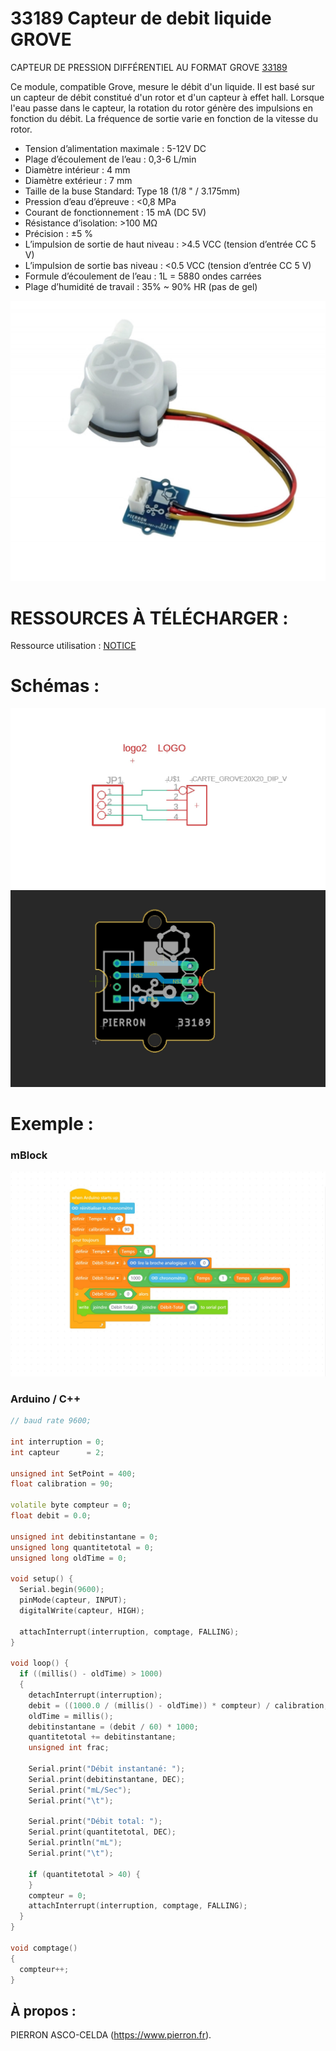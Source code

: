 # 33189 Capteur de debit liquide GROVE


CAPTEUR DE PRESSION DIFFÉRENTIEL AU FORMAT GROVE [33189](https://www.pierron.fr/capteur-de-debit-de-liquide-grove.html)

Ce module, compatible Grove, mesure le débit d'un liquide. Il est basé sur un capteur de débit constitué d'un rotor et d'un capteur à effet hall. Lorsque l'eau passe dans le capteur, la rotation du rotor génère des impulsions en fonction du débit. La fréquence de sortie varie en fonction de la vitesse du rotor.

- Tension d’alimentation maximale : 5-12V DC
- Plage d’écoulement de l’eau : 0,3-6 L/min
- Diamètre intérieur : 4 mm
- Diamètre extérieur : 7 mm
- Taille de la buse Standard: Type 18 (1/8 " / 3.175mm) 
- Pression d’eau d’épreuve : <0,8 MPa
- Courant de fonctionnement : 15 mA (DC 5V)
- Résistance d’isolation: >100 MΩ
- Précision : ±5 % 
- L’impulsion de sortie de haut niveau : >4.5 VCC (tension d’entrée CC 5 V)
- L’impulsion de sortie bas niveau : <0.5 VCC (tension d’entrée CC 5 V)
- Formule d’écoulement de l’eau : 1L = 5880 ondes carrées
- Plage d’humidité de travail : 35% ~ 90% HR (pas de gel)

![L-33189](/img/L-33189.jpg)

# RESSOURCES À TÉLÉCHARGER :

Ressource utilisation : [NOTICE](https://github.com/pierron-asco-celda/33189-CAPTEUR-DEBIT-LIQUIDE-FORMAT-GROVE/blob/main/src/Pierron-33189-Datasheet.pdf)

# Schémas :

![SCH-33189](/img/SCH-33189.jpg)
![BRD-33189](/img/BRD-33189.jpg)

# Exemple :

### mBlock
![P1-33189](/img/P1-33189.jpg)

### Arduino / C++
```cpp
// baud rate 9600;

int interruption = 0;
int capteur      = 2;

unsigned int SetPoint = 400;
float calibration = 90;

volatile byte compteur = 0;
float debit = 0.0;

unsigned int debitinstantane = 0;
unsigned long quantitetotal = 0; 
unsigned long oldTime = 0;

void setup() {
  Serial.begin(9600);
  pinMode(capteur, INPUT);
  digitalWrite(capteur, HIGH);

  attachInterrupt(interruption, comptage, FALLING);
}

void loop() {
  if ((millis() - oldTime) > 1000)
  {
    detachInterrupt(interruption);
    debit = ((1000.0 / (millis() - oldTime)) * compteur) / calibration;
    oldTime = millis();
    debitinstantane = (debit / 60) * 1000;
    quantitetotal += debitinstantane;
    unsigned int frac;

    Serial.print("Débit instantané: ");
    Serial.print(debitinstantane, DEC);
    Serial.print("mL/Sec");
    Serial.print("\t");

    Serial.print("Débit total: ");
    Serial.print(quantitetotal, DEC);
    Serial.println("mL");
    Serial.print("\t");

    if (quantitetotal > 40) {
    }
    compteur = 0;
    attachInterrupt(interruption, comptage, FALLING);
  }
}

void comptage()
{
  compteur++;
}

```
## À propos :

PIERRON ASCO-CELDA (https://www.pierron.fr).

